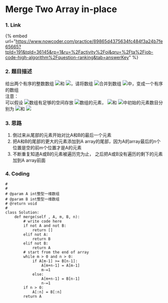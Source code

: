 # Merge Two Array in-place

### 1. Link

{% embed url="https://www.nowcoder.com/practice/89865d4375634fc484f3a24b7fe65665?tpId=191&tqId=36145&rp=1&ru=%2Factivity%2Foj&qru=%2Fta%2Fjob-code-high-algorithm%2Fquestion-ranking&tab=answerKey" %}



### 2. 题目描述

给出两个有序的整数数组 ![](https://www.nowcoder.com/equation?tex=A%20%5C)和 ![](https://www.nowcoder.com/equation?tex=B%5C)，请将数组 ![](https://www.nowcoder.com/equation?tex=B%5C)合并到数组 ![](https://www.nowcoder.com/equation?tex=A%5C)中，变成一个有序的数组  
注意：  
可以假设 ![](https://www.nowcoder.com/equation?tex=A%5C)数组有足够的空间存放 ![](https://www.nowcoder.com/equation?tex=B%5C)数组的元素， ![](https://www.nowcoder.com/equation?tex=A%5C)和 ![](https://www.nowcoder.com/equation?tex=B%5C)中初始的元素数目分别为 ![](https://www.nowcoder.com/equation?tex=m%5C)和 ![](https://www.nowcoder.com/equation?tex=n%5C)



### 3. 思路

1.  倒过来从尾部的元素开始对比A和B的最后一个元素
2. 把A和B的尾部的更大的元素添加到A array的尾部，因为A的array最后的n个位置是空的前m个位置才是A的元素
3. 不断重复知道A或B的元素被遍历完为止， 之后把A或B没有遍历的剩下的元素加到A array前面

### 4. Coding

```text
#
# 
# @param A int整型一维数组 
# @param B int整型一维数组 
# @return void
#
class Solution:
    def merge(self , A, m, B, n):
        # write code here
        if not A and not B: 
            return []
        elif not A: 
            return B
        elif not B: 
            return A
        # start from the end of array
        while m > 0 and n > 0:
            if A[m-1] >= B[n-1]:
                A[m+n-1] = A[m-1]
                m-=1
            else:
                A[m+n-1] = B[n-1]
                n-=1
        if n > 0: 
            A[:n] = B[:n]
        return A
```











